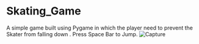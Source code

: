 # Skating_Game
A simple game built using Pygame in which the player need to prevent the Skater from falling down .
Press Space Bar to Jump.
![Capture](https://user-images.githubusercontent.com/89593907/145700198-a614cab2-46f1-4de2-a2f4-81ec2ba02997.JPG)
